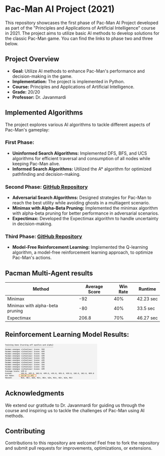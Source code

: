 # Pac-Man AI Project (2021)

This repository showcases the first phase of Pac-Man AI Project developed as part of the "Principles and Applications of Artificial Intelligence" course in 2021. The project aims to utilize basic AI methods to develop solutions for the classic Pac-Man game. You can find the links to phase two and three below.

## Project Overview

- **Goal:** Utilize AI methods to enhance Pac-Man's performance and decision-making in the game.
- **Implementation:** The project is implemented in Python.
- **Course:** Principles and Applications of Artificial Intelligence.
- **Grade:** 20/20
- **Professor:** Dr. Javanmardi

## Implemented Algorithms

The project explores various AI algorithms to tackle different aspects of Pac-Man's gameplay:

### First Phase:

- **Uninformed Search Algorithms:** Implemented DFS, BFS, and UCS algorithms for efficient traversal and consumption of all nodes while keeping Pac-Man alive.
- **Informed Search Algorithms:** Utilized the A* algorithm for optimized pathfinding and decision-making.

### Second Phase: [GitHub Repository](https://github.com/leilibrk/Pacman-multiAgent)

- **Adversarial Search Algorithms:** Designed strategies for Pac-Man to reach the best utility while avoiding ghosts in a multiagent scenario.
- **Minimax with Alpha-Beta Pruning:** Implemented the minimax algorithm with alpha-beta pruning for better performance in adversarial scenarios.
- **Expectimax:** Developed the Expectimax algorithm to handle uncertainty in decision-making.

### Third Phase: [GitHub Repository](https://github.com/leilibrk/Pacman-ReinforcementLearning)
- **Model-Free Reinforcement Learning:** Implemented the Q-learning algorithm, a model-free reinforcement learning approach, to optimize Pac-Man's actions.

## Pacman Multi-Agent results

| Method                             | Average Score | Win Rate | Runtime     |
|------------------------------------|---------------|----------|-------------|
| Minimax                            | -92           | 40%      | 42.23 sec   |
| Minimax with alpha-beta pruning    | -80           | 40%      | 33.5 sec    |
| Expectimax                         | 206.8         | 70%      | 46.27 sec   |


## Reinforcement Learning Model Results: 
<img src="https://github.com/leilibrk/Pacman-AI-Project/blob/master/pacman-RL.png" title="" alt="zip2.png" width="300">

## Acknowledgments

We extend our gratitude to Dr. Javanmardi for guiding us through the course and inspiring us to tackle the challenges of Pac-Man using AI methods.

## Contributing

Contributions to this repository are welcome! Feel free to fork the repository and submit pull requests for improvements, optimizations, or extensions.
